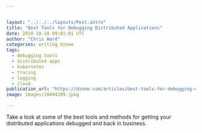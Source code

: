 ```yaml
---


layout: "../../../layouts/Post.astro"
title: "Best Tools for Debugging Distributed Applications"
date: 2018-10-18 09:01:01 UTC
author: "Chris Ward"
categories: writing dzone
tags:
  - debugging tools
  - distributed apps
  - kubernetes
  - tracing
  - logging
  - cloud
publication_url: "https://dzone.com/articles/best-tools-for-debugging-distributed-applications"
image: images/10494209.jpeg

---
```

Take a look at some of the best tools and methods for getting your distributed applications debugged and back in business.

